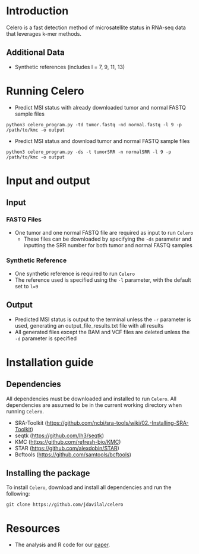 # Introduction
Celero is a fast detection method of microsatellite status in RNA-seq data that leverages k-mer methods. 
## Additional Data
- Synthetic references (includes l = 7, 9, 11, 13)

# Running Celero
- Predict MSI status with already downloaded tumor and normal FASTQ sample files
```
python3 celero_program.py -td tumor.fastq -nd normal.fastq -l 9 -p /path/to/kmc -o output
```
- Predict MSI status and download tumor and normal FASTQ sample files
```
python3 celero_program.py -ds -t tumorSRR -n normalSRR -l 9 -p /path/to/kmc -o output
```

# Input and output
## Input
### FASTQ Files
- One tumor and one normal FASTQ file are required as input to run `Celero`
  - These files can be downloaded by specifying the `-ds` parameter and inputting the SRR number for both tumor and normal FASTQ samples
### Synthetic Reference
- One synthetic reference is required to run `Celero`
- The reference used is specified using the `-l` parameter, with the default set to `l=9`
 
## Output
- Predicted MSI status is output to the terminal unless the `-r` parameter is used, generating an output_file_results.txt file with all results
- All generated files except the BAM and VCF files are deleted unless the `-d` parameter is specified 

# Installation guide
## Dependencies
All dependencies must be downloaded and installed to run `Celero`. All dependencies are assumed to be in the current working directory when running `Celero`.

- SRA-Toolkit (https://github.com/ncbi/sra-tools/wiki/02.-Installing-SRA-Toolkit)
- seqtk (https://github.com/lh3/seqtk)
- KMC (https://github.com/refresh-bio/KMC)
- STAR (https://github.com/alexdobin/STAR)
- Bcftools (https://github.com/samtools/bcftools)
## Installing the package
To install `Celero`, download and install all dependencies and run the following:
```
git clone https://github.com/jdavilal/celero
```

# Resources

* The analysis and R code for our [paper](analysis_final.md). 
